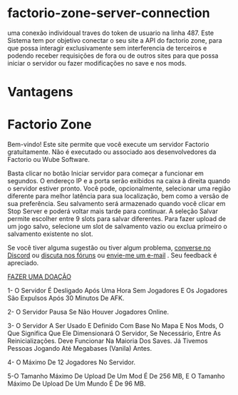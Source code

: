 # factorio-zone-server-connection
uma conexão individoual traves do token de usuario na linha 487. 
Este Sistema tem por objetivo conectar o seu site a API do factorio zone, para que possa interagir exclusivamente sem interferencia de terceiros e podendo receber requisições de fora ou de outros sites para que possa iniciar o servidor ou fazer modificações no save e nos mods. 

# Vantagens 


# Factorio Zone
Bem-vindo! Este site permite que você execute um servidor Factorio gratuitamente. Não é executado ou associado aos desenvolvedores da Factorio ou Wube Software.

Basta clicar no botão Iniciar servidor para começar a funcionar em segundos. O endereço IP e a porta serão exibidos na caixa à direita quando o servidor estiver pronto. Você pode, opcionalmente, selecionar uma região diferente para melhor latência para sua localização, bem como a versão de sua preferência. Seu salvamento será armazenado quando você clicar em Stop Server e poderá voltar mais tarde para continuar. A seleção Salvar permite escolher entre 9 slots para salvar diferentes. Para fazer upload de um jogo salvo, selecione um slot de salvamento vazio ou exclua primeiro o salvamento existente no slot.

Se você tiver alguma sugestão ou tiver algum problema, [converse no Discord](https://discord.gg/Pg3KgZq) ou [discuta nos fóruns](https://forums.factorio.com/viewtopic.php?f=133&t=48014) ou [envie-me um e-mail](admin@factorio.zone) . Seu feedback é apreciado.

[FAZER UMA DOAÇÃO](https://www.paypal.com/donate?token=NbWH_uDRcVV_yDTXI0mkgIDkvb6jjIs_lYNqnAZF1ZwRKBhHq_cspjDFzuKDRrOV4ErOT3KVLTFbwRkq)

1- O Servidor É Desligado Após Uma Hora Sem Jogadores E Os Jogadores São Expulsos Após 30 Minutos De AFK.

2- O Servidor Pausa Se Não Houver Jogadores Online.

3- O Servidor A Ser Usado E Definido Com Base No Mapa E Nos Mods, O Que Significa Que Ele Dimensionará O Servidor, Se Necessário, Entre As Reinicializações. Deve Funcionar Na Maioria Dos Saves. Já Tivemos Pessoas Jogando Até Megabases (Vanila) Antes.

4- O Máximo De 12 Jogadores No Servidor.

5-O Tamanho Máximo De Upload De Um Mod É De 256 MB, E O Tamanho Máximo De Upload De Um Mundo É De 96 MB.
